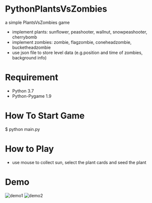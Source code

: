 # PythonPlantsVsZombies
a simple PlantsVsZombies game
* implement plants: sunflower, peashooter, wallnut, snowpeashooter, cherrybomb
* implement zombies: zombie, flagzombie, coneheadzombie, bucketheadzombie
* use json file to store level data (e.g.position and time of zombies, background info)

# Requirement
* Python 3.7
* Python-Pygame 1.9

# How To Start Game
$ python main.py

# How to Play
* use mouse to collect sun, select the plant cards and seed the plant 

# Demo
![demo1](https://raw.githubusercontent.com/marblexu/PythonPlantsVsZombies/master/demo/demo1.jpg)
![demo2](https://raw.githubusercontent.com/marblexu/PythonPlantsVsZombies/master/demo/demo2.jpg)


